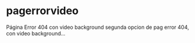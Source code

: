 # pagerrorvideo
Página Error 404 con video background
segunda opcion de pag error  404, con video background...
